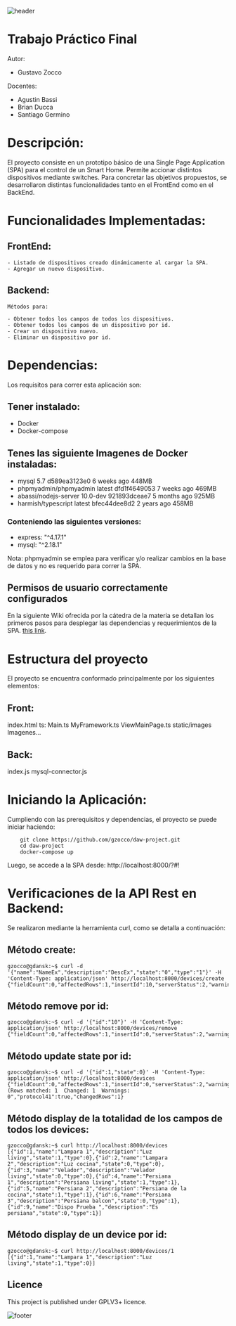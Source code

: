 ![header](doc/header.png)

# Trabajo Práctico Final

Autor:
* Gustavo Zocco

Docentes:
* Agustin Bassi
* Brian Ducca
* Santiago Germino

# Descripción:

El proyecto consiste en un prototipo básico de una Single Page Application (SPA) para el control de un Smart Home. Permite accionar distintos dispositivos mediante switches.
Para concretar las objetivos propuestos, se desarrollaron distintas funcionalidades tanto en el FrontEnd como en el BackEnd.

# Funcionalidades Implementadas:

## FrontEnd:

    - Listado de dispositivos creado dinámicamente al cargar la SPA.
    - Agregar un nuevo dispositivo.

## Backend:
    Métodos para:
    
    - Obtener todos los campos de todos los dispositivos.
    - Obtener todos los campos de un dispositivo por id.
    - Crear un dispositivo nuevo.
    - Eliminar un dispositivo por id.

# Dependencias:

Los requisitos para correr esta aplicación son:

## Tener instalado: 

* Docker 
* Docker-compose

## Tenes las siguiente Imagenes de Docker instaladas:

* mysql                   5.7                 d589ea3123e0        6 weeks ago         448MB
* phpmyadmin/phpmyadmin   latest              dfd1f4649053        7 weeks ago         469MB
* abassi/nodejs-server    10.0-dev            921893dceae7        5 months ago        925MB
* harmish/typescript      latest              bfec44dee8d2        2 years ago         458MB

### Conteniendo las siguientes versiones:

* express: "^4.17.1"
* mysql: "^2.18.1"

Nota: phpmyadmin se emplea para verificar y/o realizar cambios en la base de datos y no es requerido para correr la SPA.

## Permisos de usuario correctamente configurados

En la siguiente Wiki ofrecida por la cátedra de la materia se detallan los primeros pasos para desplegar las dependencias y requerimientos de la SPA. [this link](https://github.com/ce-iot/daw-project-template/wiki).

# Estructura del proyecto

El proyecto se encuentra conformado principalmente por los siguientes elementos:

## Front:
index.html
ts:
Main.ts
MyFramework.ts
ViewMainPage.ts
static/images
Imagenes...

## Back:
index.js
mysql-connector.js

# Iniciando la Aplicación:

Cumpliendo con las prerequisitos y dependencias, el proyecto se puede iniciar haciendo:
```
    git clone https://github.com/gzocco/daw-project.git
    cd daw-project
    docker-compose up
```

Luego, se accede a la SPA desde: http://localhost:8000/?#!

# Verificaciones de la API Rest en Backend:
Se realizaron mediante la herramienta curl, como se detalla a continuación:

## Método create:
```
gzocco@gdansk:~$ curl -d '{"name":"NameEx","description":"DescEx","state":"0","type":"1"}' -H 'Content-Type: application/json' http://localhost:8000/devices/create
{"fieldCount":0,"affectedRows":1,"insertId":10,"serverStatus":2,"warningCount":0,"message":"","protocol41":true,"changedRows":0}
```

## Método remove por id:
```
gzocco@gdansk:~$ curl -d '{"id":"10"}' -H 'Content-Type: application/json' http://localhost:8000/devices/remove
{"fieldCount":0,"affectedRows":1,"insertId":0,"serverStatus":2,"warningCount":0,"message":"","protocol41":true,"changedRows":0}
 ```

## Método update state por id:
```
gzocco@gdansk:~$ curl -d '{"id":1,"state":0}' -H 'Content-Type: application/json' http://localhost:8000/devices
{"fieldCount":0,"affectedRows":1,"insertId":0,"serverStatus":2,"warningCount":0,"message":"(Rows matched: 1  Changed: 1  Warnings: 0","protocol41":true,"changedRows":1}
```

## Método display de la totalidad de los campos de todos los devices:
```
gzocco@gdansk:~$ curl http://localhost:8000/devices
[{"id":1,"name":"Lampara 1","description":"Luz living","state":1,"type":0},{"id":2,"name":"Lampara 2","description":"Luz cocina","state":0,"type":0},{"id":3,"name":"Velador","description":"Velador living","state":0,"type":0},{"id":4,"name":"Persiana 1","description":"Persiana living","state":1,"type":1},{"id":5,"name":"Persiana 2","description":"Persiana de la cocina","state":1,"type":1},{"id":6,"name":"Persiana 3","description":"Persiana balcon","state":0,"type":1},{"id":9,"name":"Dispo Prueba ","description":"Es persiana","state":0,"type":1}]
```

## Método display de un device por id:
```
gzocco@gdansk:~$ curl http://localhost:8000/devices/1
[{"id":1,"name":"Lampara 1","description":"Luz living","state":1,"type":0}]
```


## Licence

This project is published under GPLV3+ licence.

![footer](doc/footer.png)

